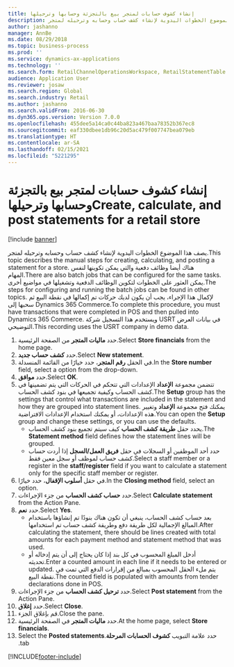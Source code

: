 ```yaml
---
title: إنشاء كشوف حسابات لمتجر بيع بالتجزئة وحسابها وترحيلها
description: يصف هذا الموضوع الخطوات اليدوية لإنشاء كشف حساب وحسابه وترحيله لمتجر.
author: jashanno
manager: AnnBe
ms.date: 08/29/2018
ms.topic: business-process
ms.prod: ''
ms.service: dynamics-ax-applications
ms.technology: ''
ms.search.form: RetailChannelOperationsWorkspace, RetailStatementTable
audience: Application User
ms.reviewer: josaw
ms.search.region: Global
ms.search.industry: Retail
ms.author: jashanno
ms.search.validFrom: 2016-06-30
ms.dyn365.ops.version: Version 7.0.0
ms.openlocfilehash: 455dee5a14ca0c44ba823a467baa78352b367ec8
ms.sourcegitcommit: eaf330dbee1db96c20d5ac479f007747bea079eb
ms.translationtype: HT
ms.contentlocale: ar-SA
ms.lasthandoff: 02/15/2021
ms.locfileid: "5221295"
---
```

# <a name="create-calculate-and-post-statements-for-a-retail-store"></a><span data-ttu-id="0eb2f-103">إنشاء كشوف حسابات لمتجر بيع بالتجزئة وحسابها وترحيلها</span><span class="sxs-lookup"><span data-stu-id="0eb2f-103">Create, calculate, and post statements for a retail store</span></span>

[!include [banner](../includes/banner.md)]

<span data-ttu-id="0eb2f-104">يصف هذا الموضوع الخطوات اليدوية لإنشاء كشف حساب وحسابه وترحيله لمتجر.</span><span class="sxs-lookup"><span data-stu-id="0eb2f-104">This topic describes the manual steps for creating, calculating, and posting a statement for a store.</span></span> <span data-ttu-id="0eb2f-105">هناك أيضا وظائف دفعية والتي يمكن تكوينها لنفس المهام.</span><span class="sxs-lookup"><span data-stu-id="0eb2f-105">There are also batch jobs that can be configured for the same tasks.</span></span> <span data-ttu-id="0eb2f-106">يمكن العثور على الخطوات لتكوين الوظائف الدفعية وتشغيلها في مواضيع أخرى.</span><span class="sxs-lookup"><span data-stu-id="0eb2f-106">The steps for configuring and running the batch jobs can be found in other topics.</span></span> <span data-ttu-id="0eb2f-107">لإكمال هذا الإجراء، يجب أن يكون لديك حركات تم إكمالها في نقطة البيع ثم سحبها إلى Dynamics 365 Commerce.</span><span class="sxs-lookup"><span data-stu-id="0eb2f-107">To complete this procedure, you must have transactions that were completed in POS and then pulled into Dynamics 365 Commerce.</span></span> <span data-ttu-id="0eb2f-108">ويستخدم هذا التسجيل شركة USRT في بيانات العرض التوضيحي.</span><span class="sxs-lookup"><span data-stu-id="0eb2f-108">This recording uses the USRT company in demo data.</span></span>

1. <span data-ttu-id="0eb2f-109">حدد **ماليات المتجر** من الصفحة الرئيسية.</span><span class="sxs-lookup"><span data-stu-id="0eb2f-109">Select **Store financials** from the home page.</span></span>
2. <span data-ttu-id="0eb2f-110">حدد **كشف حساب جديد**.</span><span class="sxs-lookup"><span data-stu-id="0eb2f-110">Select **New statement**.</span></span>
3. <span data-ttu-id="0eb2f-111">في الحقل **رقم المتجر**، حدد خيارًا من القائمة المنسدلة.</span><span class="sxs-lookup"><span data-stu-id="0eb2f-111">In the **Store number** field, select a option from the drop-down.</span></span>
4. <span data-ttu-id="0eb2f-112">حدد **موافق**.</span><span class="sxs-lookup"><span data-stu-id="0eb2f-112">Select **OK**.</span></span>
5. <span data-ttu-id="0eb2f-113">تتضمن مجموعة **الإعداد** الإعدادات التي تتحكم في الحركات التي يتم تضمينها في كشف الحساب وكيفية تجميعها في بنود كشف الحساب.</span><span class="sxs-lookup"><span data-stu-id="0eb2f-113">The **Setup** group has the settings that control what transactions are included in the statement and how they are grouped into statement lines.</span></span> <span data-ttu-id="0eb2f-114">يمكنك فتح مجموعة **الإعداد** وتغيير هذه الإعدادات، أو يمكنك استخدام الإعدادات الافتراضية.</span><span class="sxs-lookup"><span data-stu-id="0eb2f-114">You can open the **Setup** group and change these settings, or you can use the defaults.</span></span>  
    - <span data-ttu-id="0eb2f-115">يحدد حقل **طريقة كشف الحساب**‬ كيف سيتم تجميع بنود كشف الحساب.</span><span class="sxs-lookup"><span data-stu-id="0eb2f-115">The **Statement method** field defines how the statement lines will be grouped.</span></span>  
    - <span data-ttu-id="0eb2f-116">حدد أحد الموظفين أو السجلات في حقل **فريق العمل/السجل‬** إذا أردت حساب كشف حساب لموظف أو سجل معين فقط.</span><span class="sxs-lookup"><span data-stu-id="0eb2f-116">Select a staff member or a register in the **staff/register** field if you want to calculate a statement only for the specific staff member or register.</span></span>  
6. <span data-ttu-id="0eb2f-117">في حقل **أسلوب الإقفال**، حدد خيارًا.</span><span class="sxs-lookup"><span data-stu-id="0eb2f-117">In the **Closing method** field, select an option.</span></span>
7. <span data-ttu-id="0eb2f-118">حدد **حساب كشف الحساب‬** من جزء الإجراءات.</span><span class="sxs-lookup"><span data-stu-id="0eb2f-118">Select **Calculate statement** from the Action Pane.</span></span>
8. <span data-ttu-id="0eb2f-119">حدد **نعم**.</span><span class="sxs-lookup"><span data-stu-id="0eb2f-119">Select **Yes**.</span></span>
    - <span data-ttu-id="0eb2f-120">بعد حساب كشف الحساب، ينبغي أن تكون هناك بنودًا تم إنشاؤها باستخدام المبالغ الإجمالية لكل طريقة دفع وطريقة كشف حساب تم استخدامها.</span><span class="sxs-lookup"><span data-stu-id="0eb2f-120">After calculating the statement, there should be lines created with total amounts for each payment method and statement method that was used.</span></span>  
    - <span data-ttu-id="0eb2f-121">أدخل المبلغ المحسوب في كل بند إذا كان يحتاج إلى أن يتم إدخاله أو تحديثه.</span><span class="sxs-lookup"><span data-stu-id="0eb2f-121">Enter a counted amount in each line if it needs to be entered or updated.</span></span> <span data-ttu-id="0eb2f-122">يتم ملء الحقل المحسوب بمبالغ من إقرارات الدفع التي تمت في نقطة البيع.</span><span class="sxs-lookup"><span data-stu-id="0eb2f-122">The counted field is populated with amounts from tender declarations done in POS.</span></span>  
9. <span data-ttu-id="0eb2f-123">حدد **ترحيل كشف الحساب‬** من جزء الإجراءات.</span><span class="sxs-lookup"><span data-stu-id="0eb2f-123">Select **Post statement** from the Action Pane.</span></span>
10. <span data-ttu-id="0eb2f-124">حدد **إغلاق**.</span><span class="sxs-lookup"><span data-stu-id="0eb2f-124">Select **Close**.</span></span>
11. <span data-ttu-id="0eb2f-125">قم بإغلاق الجزء.</span><span class="sxs-lookup"><span data-stu-id="0eb2f-125">Close the pane.</span></span>
12. <span data-ttu-id="0eb2f-126">حدد **ماليات المتجر** في الصفحة الرئيسية.</span><span class="sxs-lookup"><span data-stu-id="0eb2f-126">At the home page, select **Store financials**.</span></span>
13. <span data-ttu-id="0eb2f-127">حدد علامة التبويب ‏‫**كشوف الحسابات المرحلة**.</span><span class="sxs-lookup"><span data-stu-id="0eb2f-127">Select the **Posted statements** tab.</span></span>



[!INCLUDE[footer-include](../../includes/footer-banner.md)]